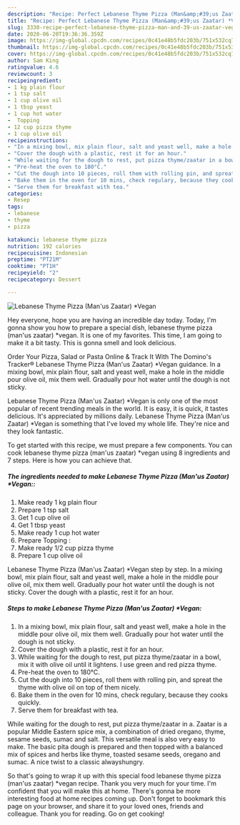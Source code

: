 ```yaml
---
description: "Recipe: Perfect Lebanese Thyme Pizza (Man&amp;#39;us Zaatar) *Vegan"
title: "Recipe: Perfect Lebanese Thyme Pizza (Man&amp;#39;us Zaatar) *Vegan"
slug: 3330-recipe-perfect-lebanese-thyme-pizza-man-and-39-us-zaatar-vegan
date: 2020-06-20T19:36:36.359Z
image: https://img-global.cpcdn.com/recipes/0c41e48b5fdc203b/751x532cq70/lebanese-thyme-pizza-manus-zaatar-vegan-recipe-main-photo.jpg
thumbnail: https://img-global.cpcdn.com/recipes/0c41e48b5fdc203b/751x532cq70/lebanese-thyme-pizza-manus-zaatar-vegan-recipe-main-photo.jpg
cover: https://img-global.cpcdn.com/recipes/0c41e48b5fdc203b/751x532cq70/lebanese-thyme-pizza-manus-zaatar-vegan-recipe-main-photo.jpg
author: Sam King
ratingvalue: 4.6
reviewcount: 3
recipeingredient:
- 1 kg plain flour
- 1 tsp salt
- 1 cup olive oil
- 1 tbsp yeast
- 1 cup hot water
-  Topping 
- 12 cup pizza thyme
- 1 cup olive oil
recipeinstructions:
- "In a mixing bowl, mix plain flour, salt and yeast well, make a hole in the middle pour olive oil, mix them well. Gradually pour hot water until the dough is not sticky."
- "Cover the dough with a plastic, rest it for an hour."
- "While waiting for the dough to rest, put pizza thyme/zaatar in a bowl, mix it with olive oil until it lightens. I use green and red pizza thyme."
- "Pre-heat the oven to 180°C."
- "Cut the dough into 10 pieces, roll them with rolling pin, and spreat the thyme with olive oil on top of them nicely."
- "Bake them in the oven for 10 mins, check regulary, because they cooks quickly."
- "Serve them for breakfast with tea."
categories:
- Resep
tags:
- lebanese
- thyme
- pizza

katakunci: lebanese thyme pizza
nutrition: 192 calories
recipecuisine: Indonesian
preptime: "PT21M"
cooktime: "PT1H"
recipeyield: "2"
recipecategory: Dessert

---
```



![Lebanese Thyme Pizza (Man&#39;us Zaatar) *Vegan](https://img-global.cpcdn.com/recipes/0c41e48b5fdc203b/751x532cq70/lebanese-thyme-pizza-manus-zaatar-vegan-recipe-main-photo.jpg)

Hey everyone, hope you are having an incredible day today. Today, I'm gonna show you how to prepare a special dish, lebanese thyme pizza (man&#39;us zaatar) *vegan. It is one of my favorites. This time, I am going to make it a bit tasty. This is gonna smell and look delicious.

Order Your Pizza, Salad or Pasta Online &amp; Track It With The Domino&#39;s Tracker® Lebanese Thyme Pizza (Man&#39;us Zaatar) *Vegan guidance. In a mixing bowl, mix plain flour, salt and yeast well, make a hole in the middle pour olive oil, mix them well. Gradually pour hot water until the dough is not sticky.

Lebanese Thyme Pizza (Man&#39;us Zaatar) *Vegan is only one of the most popular of recent trending meals in the world. It is easy, it is quick, it tastes delicious. It's appreciated by millions daily. Lebanese Thyme Pizza (Man&#39;us Zaatar) *Vegan is something that I've loved my whole life. They're nice and they look fantastic.


To get started with this recipe, we must prepare a few components. You can cook lebanese thyme pizza (man&#39;us zaatar) *vegan using 8 ingredients and 7 steps. Here is how you can achieve that.

##### The ingredients needed to make Lebanese Thyme Pizza (Man&#39;us Zaatar) *Vegan::

1. Make ready 1 kg plain flour
1. Prepare 1 tsp salt
1. Get 1 cup olive oil
1. Get 1 tbsp yeast
1. Make ready 1 cup hot water
1. Prepare  Topping :
1. Make ready 1/2 cup pizza thyme
1. Prepare 1 cup olive oil


Lebanese Thyme Pizza (Man&#39;us Zaatar) *Vegan step by step. In a mixing bowl, mix plain flour, salt and yeast well, make a hole in the middle pour olive oil, mix them well. Gradually pour hot water until the dough is not sticky. Cover the dough with a plastic, rest it for an hour. 

##### Steps to make Lebanese Thyme Pizza (Man&#39;us Zaatar) *Vegan:

1. In a mixing bowl, mix plain flour, salt and yeast well, make a hole in the middle pour olive oil, mix them well. Gradually pour hot water until the dough is not sticky.
1. Cover the dough with a plastic, rest it for an hour.
1. While waiting for the dough to rest, put pizza thyme/zaatar in a bowl, mix it with olive oil until it lightens. I use green and red pizza thyme.
1. Pre-heat the oven to 180°C.
1. Cut the dough into 10 pieces, roll them with rolling pin, and spreat the thyme with olive oil on top of them nicely.
1. Bake them in the oven for 10 mins, check regulary, because they cooks quickly.
1. Serve them for breakfast with tea.


While waiting for the dough to rest, put pizza thyme/zaatar in a. Zaatar is a popular Middle Eastern spice mix, a combination of dried oregano, thyme, sesame seeds, sumac and salt. This versatile meal is also very easy to make. The basic pita dough is prepared and then topped with a balanced mix of spices and herbs like thyme, toasted sesame seeds, oregano and sumac. A nice twist to a classic alwayshungry. 

So that's going to wrap it up with this special food lebanese thyme pizza (man&#39;us zaatar) *vegan recipe. Thank you very much for your time. I'm confident that you will make this at home. There's gonna be more interesting food at home recipes coming up. Don't forget to bookmark this page on your browser, and share it to your loved ones, friends and colleague. Thank you for reading. Go on get cooking!
